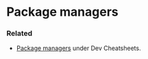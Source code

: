 # Package managers

### Related

- [Package managers](https://michaelcurrin.github.io/dev-cheatsheets/cheatsheets/package-managers/) under Dev Cheatsheets.

